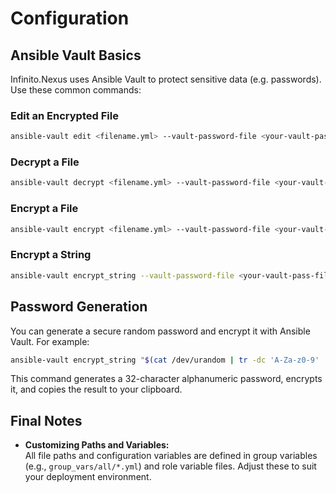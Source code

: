 # Configuration

## Ansible Vault Basics

Infinito.Nexus uses Ansible Vault to protect sensitive data (e.g. passwords). Use these common commands:

### Edit an Encrypted File
```bash
ansible-vault edit <filename.yml> --vault-password-file <your-vault-pass-file>
```

### Decrypt a File
```bash
ansible-vault decrypt <filename.yml> --vault-password-file <your-vault-pass-file>
```

### Encrypt a File
```bash
ansible-vault encrypt <filename.yml> --vault-password-file <your-vault-pass-file>
```

### Encrypt a String
```bash
ansible-vault encrypt_string --vault-password-file <your-vault-pass-file> 'example' --name 'test'
```

## Password Generation

You can generate a secure random password and encrypt it with Ansible Vault. For example:
```bash
ansible-vault encrypt_string "$(cat /dev/urandom | tr -dc 'A-Za-z0-9' | head -c 32)" --vault-password-file /path/to/your/vault_pass.txt | xclip -selection clipboard
```
This command generates a 32-character alphanumeric password, encrypts it, and copies the result to your clipboard.

## Final Notes

- **Customizing Paths and Variables:**  
  All file paths and configuration variables are defined in group variables (e.g., `group_vars/all/*.yml`) and role variable files. Adjust these to suit your deployment environment.